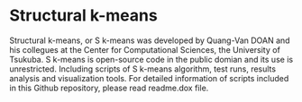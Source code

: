 # Structural k-means
Structural k-means, or S k-means was developed by Quang-Van DOAN and his collegues at the Center for Computational Sciences, the University of Tsukuba. S k-means is open-source code in the public domian and its use is unrestricted. 
Including scripts of S k-means algorithm, test runs, results analysis and visualization tools.
For detailed information of scripts included in this Github repository, please read readme.dox file.
